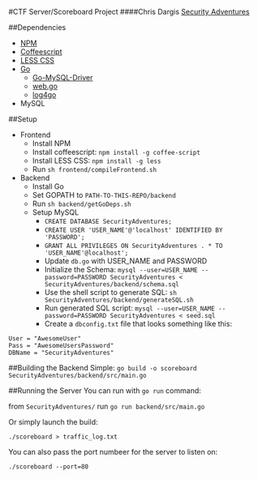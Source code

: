 #CTF Server/Scoreboard Project
####Chris Dargis
[Security Adventures](http://securityadventures.org/)

##Dependencies
+ [NPM](https://npmjs.org/)
+ [Coffeescript](http://coffeescript.org/)
+ [LESS CSS](http://lesscss.org/)
+ [Go](http://golang.org/)
  * [Go-MySQL-Driver](http://godoc.org/github.com/go-sql-driver/mysql)
  * [web.go](http://webgo.io/)
  * [log4go](http://code.google.com/p/log4go)
+ MySQL

##Setup
+ Frontend
  * Install NPM
  * Install coffeescript: `npm install -g coffee-script`
  * Install LESS CSS: `npm install -g less`
  * Run `sh frontend/compileFrontend.sh`
+ Backend
  * Install Go
  * Set GOPATH to `PATH-TO-THIS-REPO/backend`
  * Run `sh backend/getGoDeps.sh`
  * Setup MySQL
    - `CREATE DATABASE SecurityAdventures;`
    - `CREATE USER 'USER_NAME'@'localhost' IDENTIFIED BY 'PASSWORD';`
    - `GRANT ALL PRIVILEGES ON SecurityAdventures . * TO 'USER_NAME'@localhost';`
    - Update `db.go` with USER_NAME and PASSWORD
    - Initialize the Schema: `mysql --user=USER_NAME --password=PASSWORD SecurityAdventures < SecurityAdventures/backend/schema.sql`
    - Use the shell script to generate SQL: `sh SecurityAdventures/backend/generateSQL.sh`
    - Run generated SQL script: `mysql --user=USER_NAME --password=PASSWORD SecurityAdventures < seed.sql`
    - Create a `dbconfig.txt` file that looks something like this:

```
User = "AwesomeUser"
Pass = "AwesomeUsersPassword"
DBName = "SecurityAdventures"
```

##Building the Backend
Simple: `go build -o scoreboard SecurityAdventures/backend/src/main.go`

##Running the Server
You can run with `go run` command:

from `SecurityAdventures/` run `go run backend/src/main.go`

Or simply launch the build:

`./scoreboard > traffic_log.txt`

You can also pass the port numbeer for the server to listen on:

`./scoreboard --port=80`
